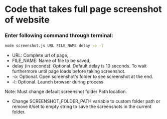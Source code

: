 # Code that takes full page screenshot of website

### Enter following command through terminal:

```sh
node screenshot.js URL FILE_NAME delay -o -l
```

- URL: Complete url of page,
- FILE_NAME: Name of file to be saved,
- delay (in seconds): Optional. Default delay is 10 seconds. To wait furthermore until page loads before taking screenshot.
- -o: Optional. Open screenshot's folder to see screenshot at the end.
- -l: Optional. Launch browser during process.

Note: Must change default screenshot folder Path location.

- Change SCREENSHOT_FOLDER_PATH variable to custom folder path or remove it/set to empty string to save the screenshots in the current folder.
